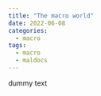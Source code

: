 ```yaml
---
title: "The macro world"
date: 2022-06-08
categories:
  - macro
tags:
  - macro
  - maldocs
---
```


dummy text
